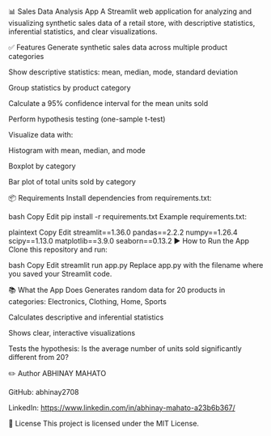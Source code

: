 📊 Sales Data Analysis App
A Streamlit web application for analyzing and visualizing synthetic sales data of a retail store, with descriptive statistics, inferential statistics, and clear visualizations.

✅ Features
Generate synthetic sales data across multiple product categories

Show descriptive statistics: mean, median, mode, standard deviation

Group statistics by product category

Calculate a 95% confidence interval for the mean units sold

Perform hypothesis testing (one-sample t-test)

Visualize data with:

Histogram with mean, median, and mode

Boxplot by category

Bar plot of total units sold by category

📦 Requirements
Install dependencies from requirements.txt:

bash
Copy
Edit
pip install -r requirements.txt
Example requirements.txt:

plaintext
Copy
Edit
streamlit==1.36.0
pandas==2.2.2
numpy==1.26.4
scipy==1.13.0
matplotlib==3.9.0
seaborn==0.13.2
▶️ How to Run the App
Clone this repository and run:

bash
Copy
Edit
streamlit run app.py
Replace app.py with the filename where you saved your Streamlit code.

📚 What the App Does
Generates random data for 20 products in categories: Electronics, Clothing, Home, Sports

Calculates descriptive and inferential statistics

Shows clear, interactive visualizations

Tests the hypothesis: Is the average number of units sold significantly different from 20?

✏️ Author
ABHINAY MAHATO

GitHub: abhinay2708

LinkedIn: https://www.linkedin.com/in/abhinay-mahato-a23b6b367/

📄 License
This project is licensed under the MIT License.

